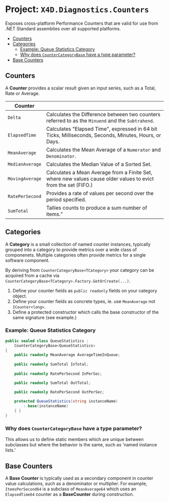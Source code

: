 ﻿# Project: `X4D.Diagnostics.Counters`

Exposes cross-platform Performance Counters that are valid for use from .NET Standard assemblies over all supported platforms.


<!-- @import "[TOC]" {cmd="toc" depthFrom=2 depthTo=3 orderedList=false} -->
<!-- code_chunk_output -->

* [Counters](#counters)
* [Categories](#categories)
	* [Example: Queue Statistics Category](#example-queue-statistics-category)
	* [Why does `CounterCategoryBase` have a type parameter?](#why-does-countercategorybase-have-a-type-parameter)
* [Base Counters](#base-counters)

<!-- /code_chunk_output -->


## Counters

A **Counter** provides a scalar result given an input series, such as a Total, Rate or Average.

| Counter | |
|-|-|
| `Delta` | Calculates the Difference between two counters referred to as the `Minuend` and the `Subtrahend`. |
| `ElapsedTime` | Calculates "Elapsed Time", expressed in 64 bit Ticks, Milliseconds, Seconds, Minutes, Hours, or Days. |
| `MeanAverage` | Calculates the Mean Average of a `Numerator` and `Denominator`. |
| `MedianAverage` | Calculates the Median Value of a Sorted Set. |
| `MovingAverage` | Calculates a Mean Average from a Finite Set, where new values cause older values to evict from the set (FIFO.) |
| `RatePerSecond` | Provides a rate of values per second over the period specified. |
| `SumTotal` | Tallies counts to produce a sum number of items." |

## Categories

A **Category** is a small collection of named counter instances, typically grouped into a category to provide metrics over a wide class of componenets. Multiple categories often provide metrics for a single software component.

By deriving from `CounterCategoryBase<TCategory>` your category can be acquired from a cache via `CounterCategoryBase<TCategory>.Factory.GetOrCreate(...)`.

1. Define your counter fields as `public readonly` fields on your category object.
1. Define your counter fields as concrete types, ie. use `MeanAverage` not `ICounter<long>`.
1. Define a protected constructor which calls the base constructor of the same signature (see example.)

### Example: Queue Statistics Category

```csharp
public sealed class QueueStatistics :
    CounterCategoryBase<QueueStatistics>
{    
    public readonly MeanAverage AverageTimeInQueue;
    
    public readonly SumTotal InTotal;
    
    public readonly RatePerSecond InPerSec;

    public readonly SumTotal OutTotal;

    public readonly RatePerSecond OutPerSec;
    
    protected QueueStatistics(string instanceName)
        : base(instanceName)
    { }
}
```

### Why does `CounterCategoryBase` have a type parameter?

This allows us to define static members which are unique between subclasses but where the behavior is the same, such as 'named instance lists.'


## Base Counters

A **Base Counter** is typically used as a secondary component in counter value calculations, such as a denominator or multiplier. For example, `ItemsPerSecond64` is a subclass of `MeanAverage64` which uses an `ElapsedTime64` counter as a **BaseCounter** during construction.

